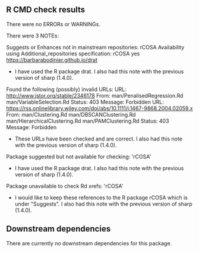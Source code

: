 ## R CMD check results

There were no ERRORs or WARNINGs.

There were 3 NOTEs:

Suggests or Enhances not in mainstream repositories:
  rCOSA
Availability using Additional_repositories specification:
  rCOSA   yes   https://barbarabodinier.github.io/drat

* I have used the R package drat. I also had this note with the previous version of sharp (1.4.0).

Found the following (possibly) invalid URLs:
  URL: http://www.jstor.org/stable/2346178
    From: man/PenalisedRegression.Rd
          man/VariableSelection.Rd
    Status: 403
    Message: Forbidden
  URL: https://rss.onlinelibrary.wiley.com/doi/abs/10.1111/j.1467-9868.2004.02059.x
    From: man/Clustering.Rd
          man/DBSCANClustering.Rd
          man/HierarchicalClustering.Rd
          man/PAMClustering.Rd
    Status: 403
    Message: Forbidden

* These URLs have been checked and are correct. I also had this note with the previous version of sharp (1.4.0). 

Package suggested but not available for checking: 'rCOSA'

* I have used the R package drat. I also had this note with the previous version of sharp (1.4.0).

Package unavailable to check Rd xrefs: 'rCOSA'

* I would like to keep these references to the R package rCOSA which is under "Suggests". I also had this note with the 
previous version of sharp (1.4.0).


## Downstream dependencies

There are currently no downstream dependencies for this package.
